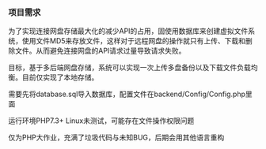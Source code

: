 ### 项目需求
为了实现连接网盘存储最大化的减少API的占用，固使用数据库来创建虚拟文件系统，使用文件MD5来存放文件，这样对于远程网盘的操作就只有上传、下载和删除文件。从而避免连接网盘的API请求过量导致请求失败。

目标，基于多后端网盘存储，系统可以实现一次上传多盘备份以及下载文件负载均衡。目前仅实现了本地存储。

需要先将database.sql导入数据库，配置文件在backend/Config/Config.php里面

运行环境PHP7.3+ Linux未测试，可能存在文件操作权限问题

仅为PHP大作业，充满了垃圾代码与未知BUG，后期会用其他语言重构
